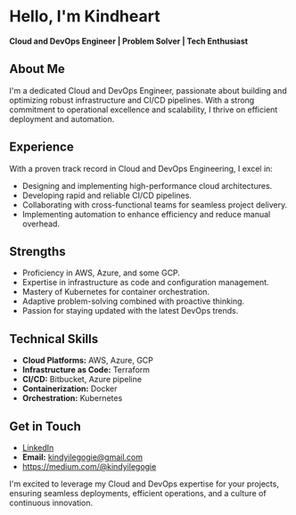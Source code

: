 
# Hello, I'm Kindheart

**Cloud and DevOps Engineer | Problem Solver | Tech Enthusiast**

## About Me

I'm a dedicated Cloud and DevOps Engineer, passionate about building and optimizing robust infrastructure and CI/CD pipelines. With a strong commitment to operational excellence and scalability, I thrive on efficient deployment and automation.

## Experience

With a proven track record in Cloud and DevOps Engineering, I excel in:

- Designing and implementing high-performance cloud architectures.
- Developing rapid and reliable CI/CD pipelines.
- Collaborating with cross-functional teams for seamless project delivery.
- Implementing automation to enhance efficiency and reduce manual overhead.

## Strengths

- Proficiency in AWS, Azure, and some GCP.
- Expertise in infrastructure as code and configuration management.
- Mastery of Kubernetes for container orchestration.
- Adaptive problem-solving combined with proactive thinking.
- Passion for staying updated with the latest DevOps trends.

## Technical Skills

- **Cloud Platforms:** AWS, Azure, GCP
- **Infrastructure as Code:** Terraform
- **CI/CD:** Bitbucket, Azure pipeline
- **Containerization:** Docker
- **Orchestration:** Kubernetes

## Get in Touch

- [LinkedIn](https://www.linkedin.com/in/kindheart-ilegogie-9b138112a/)
- **Email:** kindyilegogie@gmail.com
- https://medium.com/@kindyilegogie
  

I'm excited to leverage my Cloud and DevOps expertise for your projects, ensuring seamless deployments, efficient operations, and a culture of continuous innovation.
